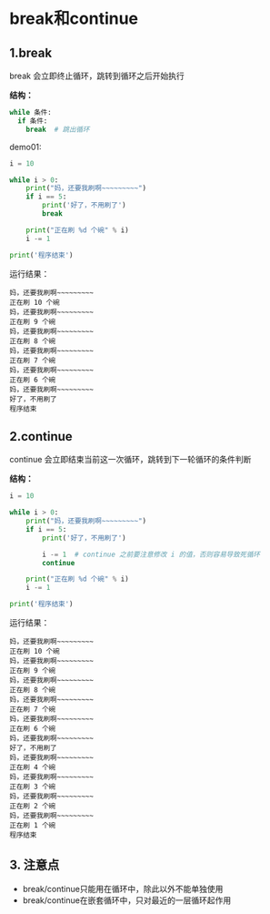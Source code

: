 # break和continue

## 1.break

break 会立即终止循环，跳转到循环之后开始执行

**结构：**

```python
while 条件:
  if 条件:
    break  # 跳出循环
```

demo01:

```python
i = 10

while i > 0:
    print("妈，还要我刷啊~~~~~~~~~")
    if i == 5:
        print('好了，不用刷了')
        break

    print("正在刷 %d 个碗" % i)
    i -= 1

print('程序结束')
```

运行结果：

```
妈，还要我刷啊~~~~~~~~~
正在刷 10 个碗
妈，还要我刷啊~~~~~~~~~
正在刷 9 个碗
妈，还要我刷啊~~~~~~~~~
正在刷 8 个碗
妈，还要我刷啊~~~~~~~~~
正在刷 7 个碗
妈，还要我刷啊~~~~~~~~~
正在刷 6 个碗
妈，还要我刷啊~~~~~~~~~
好了，不用刷了
程序结束
```

## 2.continue

continue 会立即结束当前这一次循环，跳转到下一轮循环的条件判断

**结构：**

```python
i = 10

while i > 0:
    print("妈，还要我刷啊~~~~~~~~~")
    if i == 5:
        print('好了，不用刷了')

        i -= 1  # continue 之前要注意修改 i 的值，否则容易导致死循环
        continue

    print("正在刷 %d 个碗" % i)
    i -= 1

print('程序结束')
```

运行结果：

```
妈，还要我刷啊~~~~~~~~~
正在刷 10 个碗
妈，还要我刷啊~~~~~~~~~
正在刷 9 个碗
妈，还要我刷啊~~~~~~~~~
正在刷 8 个碗
妈，还要我刷啊~~~~~~~~~
正在刷 7 个碗
妈，还要我刷啊~~~~~~~~~
正在刷 6 个碗
妈，还要我刷啊~~~~~~~~~
好了，不用刷了
妈，还要我刷啊~~~~~~~~~
正在刷 4 个碗
妈，还要我刷啊~~~~~~~~~
正在刷 3 个碗
妈，还要我刷啊~~~~~~~~~
正在刷 2 个碗
妈，还要我刷啊~~~~~~~~~
正在刷 1 个碗
程序结束
```

## 3. 注意点

- break/continue只能用在循环中，除此以外不能单独使用
- break/continue在嵌套循环中，只对最近的一层循环起作用

